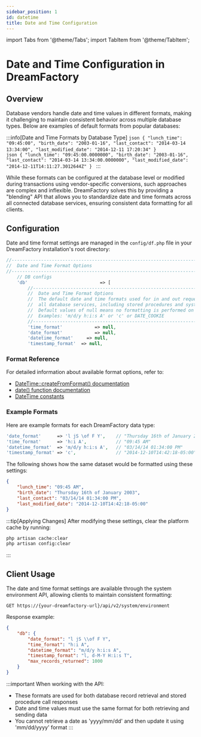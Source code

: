 ```yaml
---
sidebar_position: 1
id: datetime
title: Date and Time Configuration
---
```

import Tabs from '@theme/Tabs';
import TabItem from '@theme/TabItem';

# Date and Time Configuration in DreamFactory

## Overview
Database vendors handle date and time values in different formats, making it challenging to maintain consistent behavior across multiple database types. Below are examples of default formats from popular databases:

:::info[Date and Time Formats by Database Type]
<Tabs>
  <TabItem value="mysql" label="MySQL">
    ```json
    {
      "lunch_time": "09:45:00",
      "birth_date": "2003-01-16",
      "last_contact": "2014-03-14 13:34:00",
      "last_modified_date": "2014-12-11 17:20:34"
    }
    ```
  </TabItem>
  <TabItem value="sqlserver" label="MS SQL Server">    
    ```json
    {
      "lunch_time": "09:45:00.0000000",
      "birth_date": "2003-01-16",
      "last_contact": "2014-03-14 13:34:00.0000000",
      "last_modified_date": "2014-12-11T14:11:27.3012644Z"
    }
    ```
  </TabItem>
</Tabs>
:::

While these formats can be configured at the database level or modified during transactions using vendor-specific conversions, such approaches are complex and inflexible. DreamFactory solves this by providing a "blending" API that allows you to standardize date and time formats across all connected database services, ensuring consistent data formatting for all clients.

## Configuration
Date and time format settings are managed in the `config/df.php` file in your DreamFactory installation's root directory:

```php
//-------------------------------------------------------------------------
//  Date and Time Format Options
//-------------------------------------------------------------------------
    // DB configs
    'db'                           => [
        //-------------------------------------------------------------------------
        //  Date and Time Format Options
        //  The default date and time formats used for in and out requests for
        //  all database services, including stored procedures and system service resources.
        //  Default values of null means no formatting is performed on date and time field values.
        //  Examples: 'm/d/y h:i:s A' or 'c' or DATE_COOKIE
        //-------------------------------------------------------------------------
        'time_format'            => null,
        'date_format'            => null,
        'datetime_format'     => null,
        'timestamp_format'  => null,
```

### Format Reference
For detailed information about available format options, refer to:
- [DateTime::createFromFormat() documentation](https://php.net/manual/en/datetime.createfromformat.php)
- [date() function documentation](https://php.net/manual/en/function.date.php)
- [DateTime constants](https://php.net/manual/en/class.datetime.php#datetime.constants.types)

### Example Formats
Here are example formats for each DreamFactory data type:

```php
'date_format'      => 'l jS \of F Y',    // "Thursday 16th of January 2003"
'time_format'      => 'h:i A',           // "09:45 AM"
'datetime_format'  => 'm/d/y h:i:s A',   // "03/14/14 01:34:00 PM"
'timestamp_format' => 'c',               // "2014-12-10T14:42:18-05:00"
```

The following shows how the same dataset would be formatted using these settings:

```json
{
    "lunch_time": "09:45 AM",
    "birth_date": "Thursday 16th of January 2003",
    "last_contact": "03/14/14 01:34:00 PM",
    "last_modified_date": "2014-12-10T14:42:18-05:00"
}
```

:::tip[Applying Changes]
After modifying these settings, clear the platform cache by running:
```bash
php artisan cache:clear
php artisan config:clear
```
:::

## Client Usage
The date and time format settings are available through the system environment API, allowing clients to maintain consistent formatting:

```http
GET https://{your-dreamfactory-url}/api/v2/system/environment
```

Response example:
```json
{
    "db": {
        "date_format": "l jS \\of F Y",
        "time_format": "h:i A",
        "datetime_format": "m/d/y h:i:s A",
        "timestamp_format": "l, d-M-Y H:i:s T",
        "max_records_returned": 1000
    }
}
```

:::important
When working with the API:
- These formats are used for both database record retrieval and stored procedure call responses
- Date and time values must use the same format for both retrieving and sending data
- You cannot retrieve a date as 'yyyy/mm/dd' and then update it using 'mm/dd/yyyy' format
:::